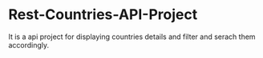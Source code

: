 # Rest-Countries-API-Project
It is a api project for displaying countries details and filter and serach them accordingly.
